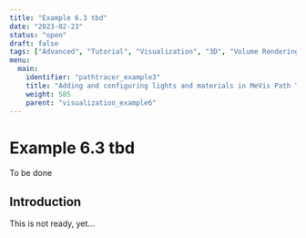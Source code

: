 ```yaml
---
title: "Example 6.3 tbd"
date: "2023-02-23"
status: "open"
draft: false
tags: ["Advanced", "Tutorial", "Visualization", "3D", "Volume Rendering", "Path Tracer"]
menu: 
  main:
    identifier: "pathtracer_example3"
    title: "Adding and configuring lights and materials in MeVis Path Tracer."
    weight: 585
    parent: "visualization_example6"
---
```

# Example 6.3 tbd
To be done

## Introduction
This is not ready, yet...
